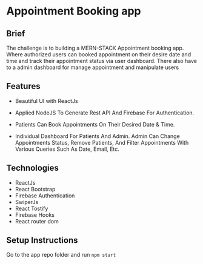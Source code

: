 # Appointment Booking app


## Brief

The challenge is to building a MERN-STACK Appointment booking app. Where authorized users can booked appointment on their desire date and time and track their appointment status via user dashboard. There also have to a admin dashboard for manage appointment and manipulate users

## Features

- Beautiful UI with ReactJs
- Applied NodeJS To Generate Rest API And Firebase For Authentication.

- Patients Can Book Appointments On Their Desired Date & Time.
- Individual Dashboard For Patients And Admin. Admin Can Change Appointments Status, Remove Patients, And Filter Appointments With Various Queries Such As Date, Email, Etc.

## Technologies

- ReactJs
- React Bootstrap
- Firebase Authentication
- SwiperJs
- React Tostify
- Firebase Hooks
- React router dom

## Setup Instructions

Go to the app repo folder and run `npm start`